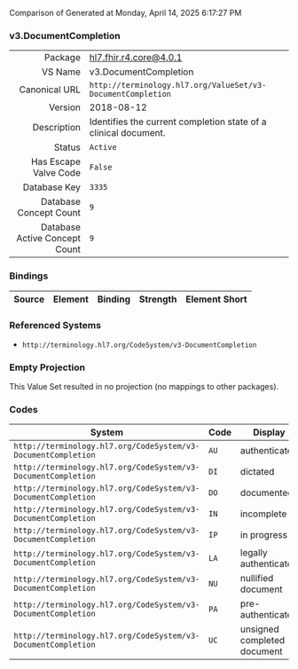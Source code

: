 Comparison of 
Generated at Monday, April 14, 2025 6:17:27 PM

### v3.DocumentCompletion

|      |     |
| ---: | --- |
| Package | hl7.fhir.r4.core@4.0.1 |
| VS Name | v3.DocumentCompletion |
| Canonical URL | `http://terminology.hl7.org/ValueSet/v3-DocumentCompletion` |
| Version | 2018-08-12 |
| Description | Identifies the current completion state of a clinical document. |
| Status | `Active` |
| Has Escape Valve Code | `False` |
| Database Key | `3335` |
| Database Concept Count | `9` |
| Database Active Concept Count | `9` |
### Bindings

| Source | Element | Binding | Strength | Element Short |
| ------ | ------- | ------- | -------- | ------------- |

### Referenced Systems

* `http://terminology.hl7.org/CodeSystem/v3-DocumentCompletion`
### Empty Projection

This Value Set resulted in no projection (no mappings to other packages).

### Codes

| System | Code | Display |
| ------ | ---- | ------- |
| `http://terminology.hl7.org/CodeSystem/v3-DocumentCompletion` | `AU` | authenticated |
| `http://terminology.hl7.org/CodeSystem/v3-DocumentCompletion` | `DI` | dictated |
| `http://terminology.hl7.org/CodeSystem/v3-DocumentCompletion` | `DO` | documented |
| `http://terminology.hl7.org/CodeSystem/v3-DocumentCompletion` | `IN` | incomplete |
| `http://terminology.hl7.org/CodeSystem/v3-DocumentCompletion` | `IP` | in progress |
| `http://terminology.hl7.org/CodeSystem/v3-DocumentCompletion` | `LA` | legally authenticated |
| `http://terminology.hl7.org/CodeSystem/v3-DocumentCompletion` | `NU` | nullified document |
| `http://terminology.hl7.org/CodeSystem/v3-DocumentCompletion` | `PA` | pre-authenticated |
| `http://terminology.hl7.org/CodeSystem/v3-DocumentCompletion` | `UC` | unsigned completed document |
